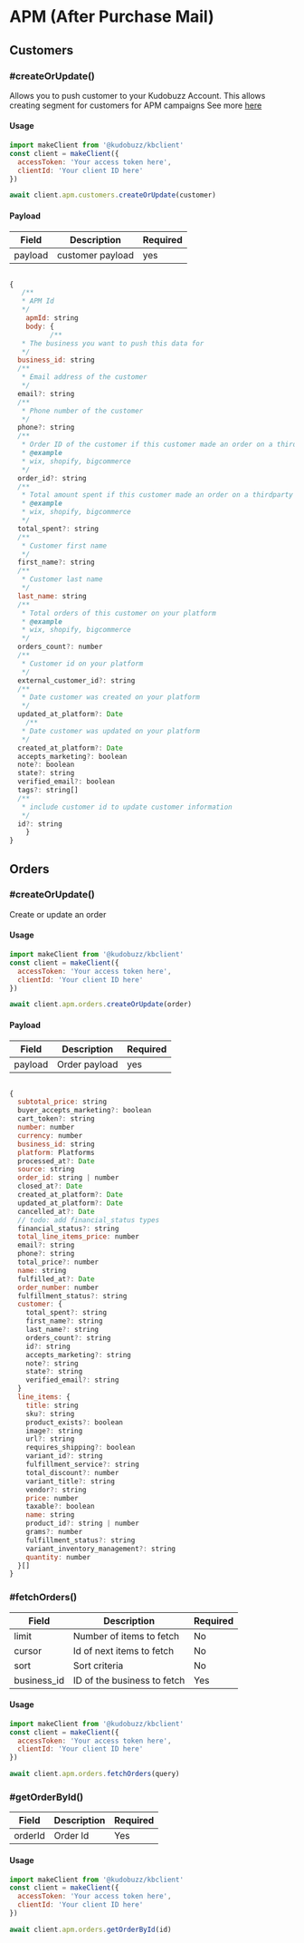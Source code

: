 # APM (After Purchase Mail)

## Customers

### #createOrUpdate()

Allows you to push customer to your Kudobuzz Account. This allows creating segment for customers for APM campaigns See more [here](https://support.kudobuzz.com/en/article/creating-customer-segments-on-kudobuzz-5xeyj0/)

#### Usage

```javascript
import makeClient from '@kudobuzz/kbclient'
const client = makeClient({
  accessToken: 'Your access token here',
  clientId: 'Your client ID here'
})

await client.apm.customers.createOrUpdate(customer)
```

#### Payload

| Field   | Description      | Required |
| ------- | ---------------- | -------- |
| payload | customer payload | yes      |

```javascript

{
   /**
   * APM Id
   */
    apmId: string
    body: {
          /**
   * The business you want to push this data for
   */
  business_id: string
  /**
   * Email address of the customer
   */
  email?: string
  /**
   * Phone number of the customer
   */
  phone?: string
  /**
   * Order ID of the customer if this customer made an order on a thirdparty provider
   * @example
   * wix, shopify, bigcommerce
   */
  order_id?: string
  /**
   * Total amount spent if this customer made an order on a thirdparty provider
   * @example
   * wix, shopify, bigcommerce
   */
  total_spent?: string
  /**
   * Customer first name
   */
  first_name?: string
  /**
   * Customer last name
   */
  last_name: string
  /**
   * Total orders of this customer on your platform
   * @example
   * wix, shopify, bigcommerce
   */
  orders_count?: number
  /**
   * Customer id on your platform
   */
  external_customer_id?: string
  /**
   * Date customer was created on your platform
   */
  updated_at_platform?: Date
    /**
   * Date customer was updated on your platform
   */
  created_at_platform?: Date
  accepts_marketing?: boolean
  note?: boolean
  state?: string
  verified_email?: boolean
  tags?: string[]
  /**
   * include customer id to update customer information
   */
  id?: string
    }
}

```

## Orders

### #createOrUpdate()

Create or update an order

#### Usage

```javascript
import makeClient from '@kudobuzz/kbclient'
const client = makeClient({
  accessToken: 'Your access token here',
  clientId: 'Your client ID here'
})

await client.apm.orders.createOrUpdate(order)
```

#### Payload

| Field   | Description   | Required |
| ------- | ------------- | -------- |
| payload | Order payload | yes      |

```javascript

{
  subtotal_price: string
  buyer_accepts_marketing?: boolean
  cart_token?: string
  number: number
  currency: number
  business_id: string
  platform: Platforms
  processed_at?: Date
  source: string
  order_id: string | number
  closed_at?: Date
  created_at_platform?: Date
  updated_at_platform?: Date
  cancelled_at?: Date
  // todo: add financial_status types
  financial_status?: string
  total_line_items_price: number
  email?: string
  phone?: string
  total_price?: number
  name: string
  fulfilled_at?: Date
  order_number: number
  fulfillment_status?: string
  customer: {
    total_spent?: string
    first_name?: string
    last_name?: string
    orders_count?: string
    id?: string
    accepts_marketing?: string
    note?: string
    state?: string
    verified_email?: string
  }
  line_items: {
    title: string
    sku?: string
    product_exists?: boolean
    image?: string
    url?: string
    requires_shipping?: boolean
    variant_id?: string
    fulfillment_service?: string
    total_discount?: number
    variant_title?: string
    vendor?: string
    price: number
    taxable?: boolean
    name: string
    product_id?: string | number
    grams?: number
    fulfillment_status?: string
    variant_inventory_management?: string
    quantity: number
  }[]
}

```

### #fetchOrders()

| Field       | Description                 | Required |
| ----------- | --------------------------- | -------- |
| limit       | Number of items to fetch    | No       |
| cursor      | Id of next items to fetch   | No       |
| sort        | Sort criteria               | No       |
| business_id | ID of the business to fetch | Yes      |

#### Usage

```javascript
import makeClient from '@kudobuzz/kbclient'
const client = makeClient({
  accessToken: 'Your access token here',
  clientId: 'Your client ID here'
})

await client.apm.orders.fetchOrders(query)
```

### #getOrderById()

| Field   | Description | Required |
| ------- | ----------- | -------- |
| orderId | Order Id    | Yes      |

#### Usage

```javascript
import makeClient from '@kudobuzz/kbclient'
const client = makeClient({
  accessToken: 'Your access token here',
  clientId: 'Your client ID here'
})

await client.apm.orders.getOrderById(id)
```
